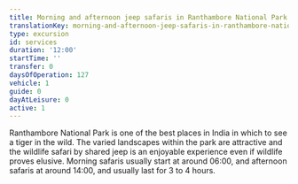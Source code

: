 ```yaml
---
title: Morning and afternoon jeep safaris in Ranthambore National Park
translationKey: morning-and-afternoon-jeep-safaris-in-ranthambore-national-park
type: excursion
id: services
duration: '12:00'
startTime: ''
transfer: 0
daysOfOperation: 127
vehicle: 1
guide: 0
dayAtLeisure: 0
active: 1
---
```

Ranthambore National Park is one of the best places in India in which to see a tiger in the wild. The varied landscapes within the park are attractive and the wildlife safari by shared jeep is an enjoyable experience even if wildlife proves elusive. Morning safaris usually start at around 06:00, and afternoon safaris at around 14:00, and usually last for 3 to 4 hours.